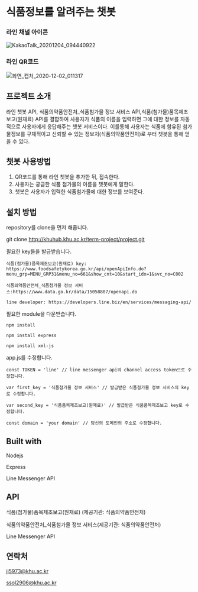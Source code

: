 # 식품정보를 알려주는 챗봇

### 라인 채널 아이콘
![KakaoTalk_20201204_094440922](/uploads/9d022e8b2258172848de87db33cb8134/KakaoTalk_20201204_094440922.jpg)

### 라인 QR코드 
![화면_캡처_2020-12-02_011317](/uploads/5c2fe4463a9ba8b6307eda0c4a6269fb/화면_캡처_2020-12-02_011317.png)


## 프로젝트 소개
라인 챗봇 API, 식품의약품안전처_식품첨가물 정보 서비스 API,식품(첨가물)품목제조보고(원재료) API를 결합하여 사용자가 식품의 이름을 입력하면 그에 대한 정보를 자동적으로 사용자에게 응답해주는 챗봇 서비스이다. 이를통해 사용자는 식품에 함유된 첨가물정보를 구체적이고 신뢰할 수 있는 정보처(식품의약품안전처)로 부터 챗봇을 통해 얻을 수 있다.


## 챗봇 사용방법
1. QR코드를 통해 라인 챗봇을 추가한 뒤, 접속한다.
2. 사용자는 궁금한 식품 첨가물의 이름을 챗봇에게 말한다.
3. 챗봇은 사용자가 입력한 식품첨가물에 대한 정보를 보여준다.


## 설치 방법
repository를 clone을 먼저 해줍니다.

git clone http://khuhub.khu.ac.kr/term-project/project.git

필요한 key들을 발급받습니다.

    식품(첨가물)품목제조보고(원재료) key: https://www.foodsafetykorea.go.kr/api/openApiInfo.do?menu_grp=MENU_GRP31&menu_no=661&show_cnt=10&start_idx=1&svc_no=C002

    식품의약품안전처_식품첨가물 정보 서비스:https://www.data.go.kr/data/15058807/openapi.do

    line developer: https://developers.line.biz/en/services/messaging-api/

필요한 module을 다운받습니다.

    npm install

    npm install express

    npm install xml-js

app.js를 수정합니다.

    const TOKEN = 'line' // line messenger api의 channel access token으로 수정합니다. 

    var first_key = '식품첨가물 정보 서비스' // 발급받은 식품첨가물 정보 서비스의 key로 수정합니다. 

    var second_key = '식품품목제조보고(원재료)' // 발급받은 식품품목제조보고 key로 수정합니다.

    const domain = 'your domain' // 당신의 도메인의 주소로 수정합니다. 


## Built with
Nodejs

Express

Line Messenger API

## API 
 식품(첨가물)품목제조보고(원재료) (제공기관: 식품의약품안전처)

 식품의약품안전처_식품첨가물 정보 서비스(제공기관: 식품의약품안전처)

 Line Messenger API


## 연락처
jj5973@khu.ac.kr

ssol2906@khu.ac.kr